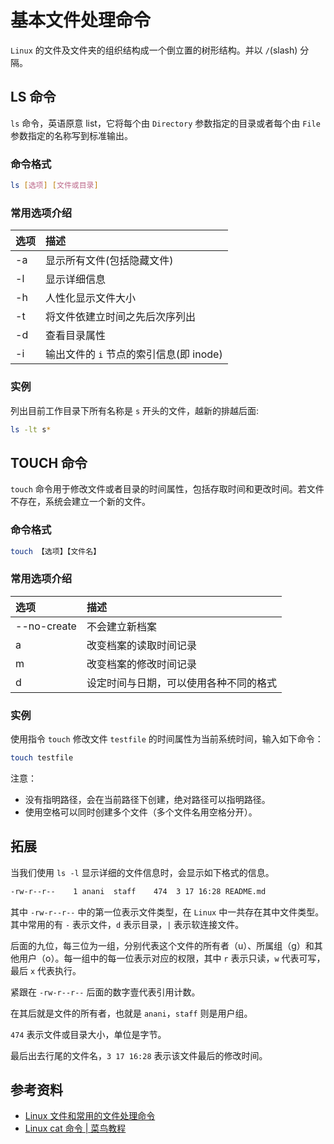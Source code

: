 # 基本文件处理命令

`Linux` 的文件及文件夹的组织结构成一个倒立置的树形结构。并以 `/`(slash) 分隔。

<!-- markdownlint-disable MD024 -->

## LS 命令

`ls` 命令，英语原意 list，它将每个由 `Directory` 参数指定的目录或者每个由 `File` 参数指定的名称写到标准输出。

### 命令格式

```bash
ls [选项] [文件或目录]
```

### 常用选项介绍

| 选项 | 描述                                    |
| :--- | :-------------------------------------- |
| -a   | 显示所有文件(包括隐藏文件)              |
| -l   | 显示详细信息                            |
| -h   | 人性化显示文件大小                      |
| -t   | 将文件依建立时间之先后次序列出          |
| -d   | 查看目录属性                            |
| -i   | 输出文件的 `i` 节点的索引信息(即 inode) |

### 实例

列出目前工作目录下所有名称是 `s` 开头的文件，越新的排越后面:

```bash
ls -lt s*
```

## TOUCH 命令

`touch` 命令用于修改文件或者目录的时间属性，包括存取时间和更改时间。若文件不存在，系统会建立一个新的文件。

### 命令格式

```bash
touch 【选项】【文件名】
```

### 常用选项介绍

| 选项        | 描述                                   |
| :---------- | :------------------------------------- |
| --no-create | 不会建立新档案                         |
| a           | 改变档案的读取时间记录                 |
| m           | 改变档案的修改时间记录                 |
| d           | 设定时间与日期，可以使用各种不同的格式 |

### 实例

使用指令 `touch` 修改文件 `testfile` 的时间属性为当前系统时间，输入如下命令：

```bash
touch testfile
```

注意：

- 没有指明路径，会在当前路径下创建，绝对路径可以指明路径。
- 使用空格可以同时创建多个文件（多个文件名用空格分开）。

## 拓展

当我们使用 `ls -l` 显示详细的文件信息时，会显示如下格式的信息。

```bash
-rw-r--r--    1 anani  staff    474  3 17 16:28 README.md
```

其中 `-rw-r--r--` 中的第一位表示文件类型，在 `Linux` 中一共存在其中文件类型。其中常用的有 `-` 表示文件，`d` 表示目录，`|` 表示软连接文件。

后面的九位，每三位为一组，分别代表这个文件的所有者（u）、所属组（g）和其他用户（o）。每一组中的每一位表示对应的权限，其中 `r` 表示只读，`w` 代表可写，最后 `x` 代表执行。

紧跟在 `-rw-r--r--` 后面的数字壹代表引用计数。

在其后就是文件的所有者，也就是 `anani`，`staff` 则是用户组。

`474` 表示文件或目录大小，单位是字节。

最后出去行尾的文件名，`3 17 16:28` 表示该文件最后的修改时间。

## 参考资料

- [Linux 文件和常用的文件处理命令](https://www.linuxidc.com/Linux/2016-09/135504.htm)
- [Linux cat 命令 | 菜鸟教程](http://www.runoob.com/linux/linux-comm-cat.html)
